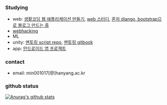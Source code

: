 ### Studying
- web: [생활코딩 웹 애플리케이션 만들기](https://github.com/soom1017/web_application), [web 스터디](https://github.com/HYU-ICEWALL/2021-1-webStudy/tree/main/leesoomin), [혼자 django, bootstrap으로 블로그 만드는 중](https://github.com/soom1017/do_it_django_a_to_z)
- [webhacking](https://webhacking.kr/)
- ML
- unity: [멘토링 script repo](https://github.com/soom1017/OOPArtsMentoring), [멘토링 gitbook](https://min001017.gitbook.io/unity/)
- app: [안드로이드 앱 프로젝트](https://github.com/dycha0430/Together)

### contact
- email: min001017[@]hanyang.ac.kr

### github status
[![Anurag's github stats](https://github-readme-stats.vercel.app/api?username=soom1017)](https://github.com/anuraghazra/github-readme-stats)
